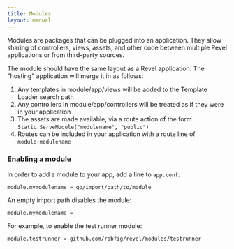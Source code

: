 ```yaml
---
title: Modules
layout: manual
---
```


Modules are packages that can be plugged into an application. They allow sharing of controllers, views, assets, and other code between multiple Revel applications or from third-party sources.

The module should have the same layout as a Revel application. The "hosting" application will merge it in as follows:

1. Any templates in module/app/views will be added to the Template Loader search path
2. Any controllers in module/app/controllers will be treated as if they were in your application
3. The assets are made available, via a route action of the form `Static.ServeModule("modulename", "public")`
4. Routes can be included in your application with a route line of `module:modulename`

### Enabling a module

In order to add a module to your app, add a line to `app.conf`:

	module.mymodulename = go/import/path/to/module

An empty import path disables the module:

	module.mymodulename =

For example, to enable the test runner module:

	module.testrunner = github.com/robfig/revel/modules/testrunner
